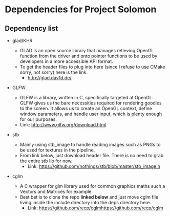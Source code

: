 # Dependencies for Project Solomon

## Dependency list

- glad/KHR
  - GLAD is an open source library that manages retieving OpenGL function from the driver and
    onto pointer functions to be used by developers in a more accessible API format.
  - To get the header files to plug into here (since I refuse to use CMake sorry, not sorry) here is the link.
    - http://glad.dav1d.de/

- GLFW
  - GLFW is a library, written in C, specifically targeted at OpenGL. GLFW gives us the bare
    necessities required for rendering goodies to the screen. It allows us to create an OpenGL
    context, define window parameters, and handle user input, which is plenty enough for our purposes.
  - Link: http://www.glfw.org/download.html

- stb
  - Mainly using stb_image to handle reading images such as PNGs to be used for textures in the pipeline.
  - From link below, just download header file. There is no need to grab the entire stb lib for now.
    - Link: https://github.com/nothings/stb/blob/master/stb_image.h

- cglm
  - A C wrapper for glm library used for common graphics maths such a Vectors and Matrices for example.
  - Best bet is to clone the repo **linked below** and just move cglm file living inside the include directory
    into the deps directory here.
    - Link: https://github.com/recp/cglmhttps://github.com/recp/cglm
